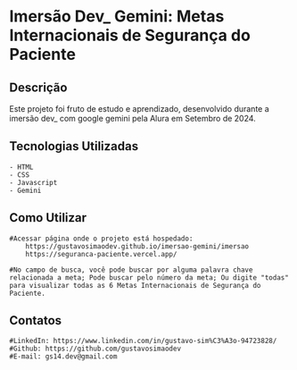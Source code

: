 # Imersão Dev_ Gemini: Metas Internacionais de Segurança do Paciente

## Descrição
Este projeto foi fruto de estudo e aprendizado, desenvolvido durante a imersão dev_ com google gemini pela Alura em Setembro de 2024.

## Tecnologias Utilizadas
    - HTML
    - CSS
    - Javascript
    - Gemini
    
## Como Utilizar
    #Acessar página onde o projeto está hospedado:
        https://gustavosimaodev.github.io/imersao-gemini/imersao
        https://seguranca-paciente.vercel.app/

    #No campo de busca, você pode buscar por alguma palavra chave relacionada a meta; Pode buscar pelo número da meta; Ou digite "todas" para visualizar todas as 6 Metas Internacionais de Segurança do Paciente.

## Contatos
    #LinkedIn: https://www.linkedin.com/in/gustavo-sim%C3%A3o-94723828/
    #Github: https://github.com/gustavosimaodev
    #E-mail: gs14.dev@gmail.com